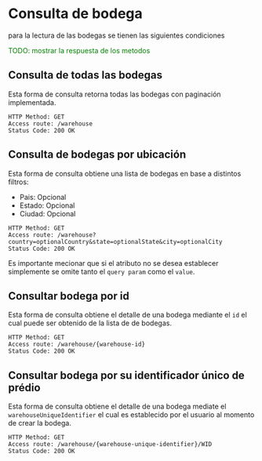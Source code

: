 # Consulta de bodega

para la lectura de las bodegas se tienen las siguientes condiciones

<p><span style="color: green;">TODO: mostrar la respuesta de los metodos</span></p>

## Consulta de todas las bodegas

Esta forma de consulta retorna todas las bodegas con paginación implementada.

```
HTTP Method: GET
Access route: /warehouse
Status Code: 200 OK
```

## Consulta de bodegas por ubicación

Esta forma de consulta obtiene una lista de bodegas en base a distintos filtros:
- Pais: Opcional
- Estado: Opcional
- Ciudad: Opcional

```
HTTP Method: GET
Access route: /warehouse?country=optionalCountry&state=optionalState&city=optionalCity
Status Code: 200 OK
```

Es importante mecionar que si el atributo no se desea establecer simplemente se omite tanto el `query param` como el `value`.

## Consultar bodega por id

Esta forma de consulta obtiene el detalle de una bodega mediante el `id` el cual puede ser obtenido de la lista de de bodegas.

```
HTTP Method: GET
Access route: /warehouse/{warehouse-id}
Status Code: 200 OK
```

## Consultar bodega por su identificador único de prédio

Esta forma de consulta obtiene el detalle de una bodega mediate el `warehouseUniqueIdentifier` el cual es establecido por el usuario al momento de crear la bodega.

```
HTTP Method: GET
Access route: /warehouse/{warehouse-unique-identifier}/WID
Status Code: 200 OK
```